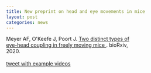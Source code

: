 ```yaml
---
title: New preprint on head and eye movements in mice
layout: post
categories: news
---
```


<!-- Meyer AF, O'Keefe J, Poort J. [Two distinct types of eye-head coupling in freely moving mice](https://biorxiv.org/cgi/content/short/2020.02.20.957712v1){:target="_blank"}. bioRxiv, 2020. -->

<div style="float: left; width: 70%; margin-right: 5%">
  Meyer AF, O'Keefe J, Poort J.
  <a href="https://biorxiv.org/cgi/content/short/2020.02.20.957712v1" target="_blank">
    Two distinct types of eye-head coupling in freely moving mice
  </a>. bioRxiv, 2020.

  <br>
  <br>

  <a href="https://twitter.com/jasper_poort/status/1230792920711778306" target="_blank">
    tweet with example videos
  </a>
</div>

<div style="float: left; width: 20%; margin-left: 5%">
  <script type="text/javascript" src="https://d1bxh8uas1mnw7.cloudfront.net/assets/embed.js"></script><div class="altmetric-embed" data-badge-type="donut" data-altmetric-id="76425244" />
</div>
